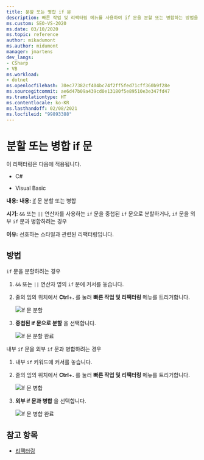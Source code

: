 ```yaml
---
title: 분할 또는 병합 if 문
description: 빠른 작업 및 리팩터링 메뉴를 사용하여 if 문을 분할 또는 병합하는 방법을 알아봅니다.
ms.custom: SEO-VS-2020
ms.date: 03/10/2020
ms.topic: reference
author: mikadumont
ms.author: midumont
manager: jmartens
dev_langs:
- CSharp
- VB
ms.workload:
- dotnet
ms.openlocfilehash: 30ec77382cf404bc74f2ff5fed71cff360b9f28e
ms.sourcegitcommit: ae6d47b09a439cd0e13180f5e89510e3e347fd47
ms.translationtype: HT
ms.contentlocale: ko-KR
ms.lasthandoff: 02/08/2021
ms.locfileid: "99893388"
---
```

# <a name="split-or-merge-if-statements"></a>분할 또는 병합 if 문

이 리팩터링은 다음에 적용됩니다.

- C#

- Visual Basic

**내용:** **내용:** [if](/dotnet/csharp/language-reference/keywords/if-else) 문 분할 또는 병합

**시기:** `&&` 또는 `||` 연산자를 사용하는 `if` 문을 중첩된 `if` 문으로 분할하거나, `if` 문을 외부 `if` 문과 병합하려는 경우

**이유:** 선호하는 스타일과 관련된 리팩터링입니다.  

## <a name="how-to"></a>방법

`if` 문을 분할하려는 경우

1. `&&` 또는 `||` 연산자 옆의 `if` 문에 커서를 놓습니다.

2. 줄의 임의 위치에서 **Ctrl**+**.** 를 눌러 **빠른 작업 및 리팩터링** 메뉴를 트리거합니다.

    ![If 문 분할](../media/split-if-statement.png)

3. **중첩된 if 문으로 분할** 을 선택합니다.

    ![If 문 분할 완료](../media/split-if-statement-complete.png)

내부 `if` 문을 외부 `if` 문과 병합하려는 경우 

1. 내부 `if` 키워드에 커서를 놓습니다.

2. 줄의 임의 위치에서 **Ctrl**+**.** 를 눌러 **빠른 작업 및 리팩터링** 메뉴를 트리거합니다.

    ![If 문 병합](../media/merge-if-statement.png)

3. **외부 if 문과 병합** 을 선택합니다.

    ![If 문 병합 완료](../media/merge-if-statement-complete.png)

## <a name="see-also"></a>참고 항목

- [리팩터링](../refactoring-in-visual-studio.md)
